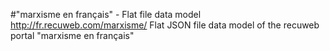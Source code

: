 #"marxisme en français" - Flat file data model
http://fr.recuweb.com/marxisme/
Flat JSON file data model of the recuweb portal "marxisme en français"
